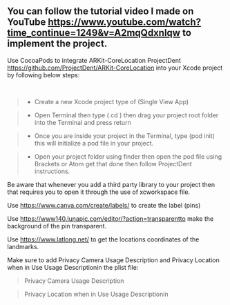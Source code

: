 
## You can follow the tutorial video I made on YouTube https://www.youtube.com/watch?time_continue=1249&v=A2mqQdxnlqw  to implement the project.


Use CocoaPods to integrate ARKit-CoreLocation ProjectDent https://github.com/ProjectDent/ARKit-CoreLocation 
into your Xcode project by following below steps:


<br>

> - Create a new Xcode project type of (Single View App) 

> - Open Terminal then type ( cd ) then drag your project root folder into the Terminal and press return 

> - Once you are inside your project in the Terminal, type (pod init) this will initialize a pod file in your project. 

> - Open your project folder using finder then open the pod file using Brackets or Atom get that done then follow ProjectDent instructions. 


Be aware that whenever you add a third party library to your project then that requires you to open it through the use of xcworkspace file. 


 Use https://www.canva.com/create/labels/  to create the label  (pins)
 
 Use https://www140.lunapic.com/editor/?action=transparentto make the background of the pin transparent.
 
 Use https://www.latlong.net/  to get the locations coordinates of the landmarks.


Make sure to add Privacy Camera Usage Description and Privacy
  Location when in Use Usage Descriptionin the plist file:

> Privacy Camera Usage Description 


> Privacy Location when in Use Usage Descriptionin
